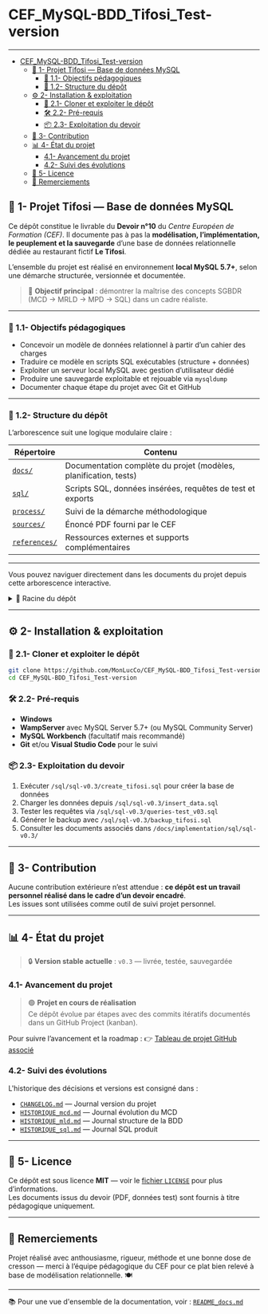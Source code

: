 <!-- markdownlint-disable MD033 -->

# CEF_MySQL-BDD_Tifosi_Test-version

---

- [CEF\_MySQL-BDD\_Tifosi\_Test-version](#cef_mysql-bdd_tifosi_test-version)
  - [📘 1- Projet Tifosi — Base de données MySQL](#-1--projet-tifosi--base-de-données-mysql)
    - [🎯 1.1- Objectifs pédagogiques](#-11--objectifs-pédagogiques)
    - [🧱 1.2- Structure du dépôt](#-12--structure-du-dépôt)
  - [⚙️ 2- Installation \& exploitation](#️-2--installation--exploitation)
    - [🔁 2.1- Cloner et exploiter le dépôt](#-21--cloner-et-exploiter-le-dépôt)
    - [🛠️ 2.2- Pré-requis](#️-22--pré-requis)
    - [📦 2.3- Exploitation du devoir](#-23--exploitation-du-devoir)
  - [💬 3- Contribution](#-3--contribution)
  - [📊 4- État du projet](#-4--état-du-projet)
    - [4.1- Avancement du projet](#41--avancement-du-projet)
    - [4.2- Suivi des évolutions](#42--suivi-des-évolutions)
  - [📄 5- Licence](#-5--licence)
  - [🙏 Remerciements](#-remerciements)

## 📘 1- Projet Tifosi — Base de données MySQL

Ce dépôt constitue le livrable du **Devoir n°10** du *Centre Européen de Formation (CEF)*. Il documente pas à pas la **modélisation, l’implémentation, le peuplement et la sauvegarde** d’une base de données relationnelle dédiée au restaurant fictif **Le Tifosi**.

L’ensemble du projet est réalisé en environnement **local MySQL 5.7+**, selon une démarche structurée, versionnée et documentée.

> 🔹 **Objectif principal** : démontrer la maîtrise des concepts SGBDR (MCD → MRLD → MPD → SQL) dans un cadre réaliste.

---

### 🎯 1.1- Objectifs pédagogiques

- Concevoir un modèle de données relationnel à partir d’un cahier des charges
- Traduire ce modèle en scripts SQL exécutables (structure + données)
- Exploiter un serveur local MySQL avec gestion d’utilisateur dédié
- Produire une sauvegarde exploitable et rejouable via `mysqldump`
- Documenter chaque étape du projet avec Git et GitHub

---

### 🧱 1.2- Structure du dépôt

L’arborescence suit une logique modulaire claire :

| Répertoire | Contenu |
|-----------|---------|
| [`docs/`](./docs/) | Documentation complète du projet (modèles, planification, tests) |
| [`sql/`](./sql/) | Scripts SQL, données insérées, requêtes de test et exports |
| [`process/`](./docs/process/) | Suivi de la démarche méthodologique |
| [`sources/`](./docs/sources/) | Énoncé PDF fourni par le CEF |
| [`references/`](./docs/references/) | Ressources externes et supports complémentaires |

---

Vous pouvez naviguer directement dans les documents du projet depuis cette arborescence interactive.  

<details>
<summary>📁 Racine du dépôt</summary>

> - [README.md](README.md) — Présentation générale du projet (ce document)
> - [LICENCE](./LICENSE) — Licence MIT
> - [CHANGELOG.md](CHANGELOG.md) — Journal de version
> - 📁 [`docs/`](docs/) — Documentation complète du projet

<details>
<summary>📁 docs/ — Dossiers documentaires</summary>

> - [README_docs.md](docs/README_docs.md) — 🔹 Sommaire central de la documentation

<details>
<summary>&nbsp;&nbsp;&nbsp;📁 sources/ — Ressources du devoir</summary>

>> - [Sujet-Devoir10.pdf](docs/sources/Sujet-Devoir10.pdf) — Sujet officiel du projet

</details>

<details>
<summary>&nbsp;&nbsp;&nbsp;📁 process/ — Démarche de travail</summary>

>> - [README_process.md](docs/process/README_process.md) — Étapes et logique de mise en œuvre

</details>

<details>
<summary>&nbsp;&nbsp;&nbsp;📁 implementation/ — Implémentation technique</summary>

>> - [MCD_tifosi.md](./docs/implementation/mcd/MCD_tifosi.md) — Modèle Conceptuel de Données (MCD)
>> - [MRLD_tifosi.md](./docs/implementation/mld/MRLD_tifosi.md) — Modèle Relationnel Logique de Données (MRLD)
>> - [MPD_tifosi.sql](./docs/implementation/sql/README_sql.md) — Script de création des tables (modèle physique de données)
>> - [README_implementation.md](./docs/implementation/README_implementation.md) — Démarche d'implémentation

</details>

<details>
<summary>&nbsp;&nbsp;&nbsp;📁 references/ — Cours & sources externes</summary>

>> - [grafikart_mcd_mld.pdf](docs/references/grafikart_mcd_mld.pdf)
>> - [la_console_mcd.md](docs/references/la_console_mcd.md)
>> - [README_sources.md](docs/references/README_sources.md)

</details>

</details>

</details>

---

## ⚙️ 2- Installation & exploitation

### 🔁 2.1- Cloner et exploiter le dépôt

```bash
git clone https://github.com/MonLucCo/CEF_MySQL-BDD_Tifosi_Test-version.git
cd CEF_MySQL-BDD_Tifosi_Test-version
```

### 🛠️ 2.2- Pré-requis

- **Windows**
- **WampServer** avec MySQL Server 5.7+ (ou MySQL Community Server)
- **MySQL Workbench** (facultatif mais recommandé)
- **Git** et/ou **Visual Studio Code** pour le suivi

### 📦 2.3- Exploitation du devoir

1. Exécuter `/sql/sql-v0.3/create_tifosi.sql` pour créer la base de données
2. Charger les données depuis `/sql/sql-v0.3/insert_data.sql`
3. Tester les requêtes via `/sql/sql-v0.3/queries-test_v03.sql`
4. Générer le backup avec `/sql/sql-v0.3/backup_tifosi.sql`
5. Consulter les documents associés dans `/docs/implementation/sql/sql-v0.3/`

---

## 💬 3- Contribution

Aucune contribution extérieure n’est attendue : **ce dépôt est un travail personnel réalisé dans le cadre d’un devoir encadré**.  
Les issues sont utilisées comme outil de suivi projet personnel.

---

## 📊 4- État du projet

> 🔒 **Version stable actuelle** : `v0.3` — livrée, testée, sauvegardée

### 4.1- Avancement du projet

> 🟢 **Projet en cours de réalisation**  
> Ce dépôt évolue par étapes avec des commits itératifs documentés dans un GitHub Project (kanban).

Pour suivre l’avancement et la roadmap :
👉 [Tableau de projet GitHub associé](https://github.com/users/MonLucCo/projects/3/views/1?layout=board)

### 4.2- Suivi des évolutions

L'historique des décisions et versions est consigné dans :

- [`CHANGELOG.md`](CHANGELOG.md) — Journal version du projet
- [`HISTORIQUE_mcd.md`](./docs/implementation/mcd/HISTORIQUE_mcd.md) — Journal évolution du MCD
- [`HISTORIQUE_mld.md`](./docs/implementation/mld/HISTORIQUE_mld.md) — Journal structure de la BDD
- [`HISTORIQUE_sql.md`](./sql/HISTORIQUE_sql.md) — Journal SQL produit

---

## 📄 5- Licence

Ce dépôt est sous licence **MIT** — voir le [fichier `LICENSE`](LICENSE) pour plus d’informations.  
Les documents issus du devoir (PDF, données test) sont fournis à titre pédagogique uniquement.

---

## 🙏 Remerciements

Projet réalisé avec anthousiasme, rigueur, méthode et une bonne dose de cresson — merci à l’équipe pédagogique du CEF pour ce plat bien relevé à base de modélisation relationnelle. 🍽️

---

📚 Pour une vue d'ensemble de la documentation, voir : [`README_docs.md`](./docs/README_docs.md)
